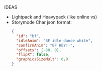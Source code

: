 IDEAS

- Lightpack and Heavypack (like online vs)
- Storymode Char json format:
  ```json
  {
    "id": "bf",
    "idleAnim": "BF idle dance white",
    "confirmAnim": "BF HEY!!",
    "offsets": [-80, 0],
    "flipX": false,
    "graphicsSizeMult": 0.9
  }
  ```
